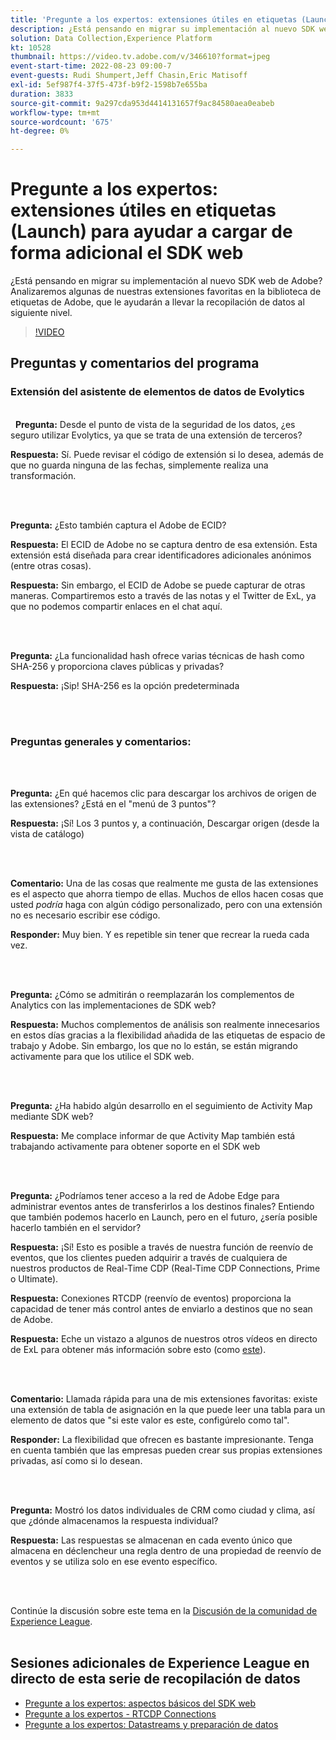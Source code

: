 ```yaml
---
title: 'Pregunte a los expertos: extensiones útiles en etiquetas (Launch) para ayudar a cargar de forma adicional el SDK web'
description: ¿Está pensando en migrar su implementación al nuevo SDK web de Adobe?  Analizaremos algunas de nuestras extensiones favoritas en la biblioteca de etiquetas de Adobe, que le ayudarán a llevar la recopilación de datos al siguiente nivel.
solution: Data Collection,Experience Platform
kt: 10528
thumbnail: https://video.tv.adobe.com/v/346610?format=jpeg
event-start-time: 2022-08-23 09:00-7
event-guests: Rudi Shumpert,Jeff Chasin,Eric Matisoff
exl-id: 5ef987f4-37f5-473f-b9f2-1598b7e655ba
duration: 3833
source-git-commit: 9a297cda953d4414131657f9ac84580aea0eabeb
workflow-type: tm+mt
source-wordcount: '675'
ht-degree: 0%

---
```


# Pregunte a los expertos: extensiones útiles en etiquetas (Launch) para ayudar a cargar de forma adicional el SDK web

¿Está pensando en migrar su implementación al nuevo SDK web de Adobe?  Analizaremos algunas de nuestras extensiones favoritas en la biblioteca de etiquetas de Adobe, que le ayudarán a llevar la recopilación de datos al siguiente nivel.

>[!VIDEO](https://video.tv.adobe.com/v/346610/?quality=12&learn=on)

## Preguntas y comentarios del programa

### Extensión del asistente de elementos de datos de Evolytics

<br> 
**Pregunta:** Desde el punto de vista de la seguridad de los datos, ¿es seguro utilizar Evolytics, ya que se trata de una extensión de terceros?

**Respuesta:** Sí. Puede revisar el código de extensión si lo desea, además de que no guarda ninguna de las fechas, simplemente realiza una transformación.

<br> 

**Pregunta:** ¿Esto también captura el Adobe de ECID?

**Respuesta:** El ECID de Adobe no se captura dentro de esa extensión. Esta extensión está diseñada para crear identificadores adicionales anónimos (entre otras cosas).

**Respuesta:** Sin embargo, el ECID de Adobe se puede capturar de otras maneras. Compartiremos esto a través de las notas y el Twitter de ExL, ya que no podemos compartir enlaces en el chat aquí.

<br> 

**Pregunta:** ¿La funcionalidad hash ofrece varias técnicas de hash como SHA-256 y proporciona claves públicas y privadas?

**Respuesta:** ¡Sip! SHA-256 es la opción predeterminada

<br> 

### Preguntas generales y comentarios:

<br> 

**Pregunta:** ¿En qué hacemos clic para descargar los archivos de origen de las extensiones? ¿Está en el &quot;menú de 3 puntos&quot;?

**Respuesta:** ¡Sí! Los 3 puntos y, a continuación, Descargar origen (desde la vista de catálogo)

<br> 

**Comentario:** Una de las cosas que realmente me gusta de las extensiones es el aspecto que ahorra tiempo de ellas. Muchos de ellos hacen cosas que usted *podría* haga con algún código personalizado, pero con una extensión no es necesario escribir ese código.

**Responder:** Muy bien. Y es repetible sin tener que recrear la rueda cada vez.

<br> 

**Pregunta:** ¿Cómo se admitirán o reemplazarán los complementos de Analytics con las implementaciones de SDK web?

**Respuesta:** Muchos complementos de análisis son realmente innecesarios en estos días gracias a la flexibilidad añadida de las etiquetas de espacio de trabajo y Adobe. Sin embargo, los que no lo están, se están migrando activamente para que los utilice el SDK web.

<br> 

**Pregunta:** ¿Ha habido algún desarrollo en el seguimiento de Activity Map mediante SDK web?

**Respuesta:** Me complace informar de que Activity Map también está trabajando activamente para obtener soporte en el SDK web

<br> 

**Pregunta:** ¿Podríamos tener acceso a la red de Adobe Edge para administrar eventos antes de transferirlos a los destinos finales? Entiendo que también podemos hacerlo en Launch, pero en el futuro, ¿sería posible hacerlo también en el servidor?

**Respuesta:** ¡Sí! Esto es posible a través de nuestra función de reenvío de eventos, que los clientes pueden adquirir a través de cualquiera de nuestros productos de Real-Time CDP (Real-Time CDP Connections, Prime o Ultimate).

**Respuesta:** Conexiones RTCDP (reenvío de eventos) proporciona la capacidad de tener más control antes de enviarlo a destinos que no sean de Adobe.

**Respuesta:** Eche un vistazo a algunos de nuestros otros vídeos en directo de ExL para obtener más información sobre esto (como [este](exl-live-episode-06-23-22.md)).

<br> 

**Comentario:** Llamada rápida para una de mis extensiones favoritas: existe una extensión de tabla de asignación en la que puede leer una tabla para un elemento de datos que &quot;si este valor es este, configúrelo como tal&quot;.

**Responder:** La flexibilidad que ofrecen es bastante impresionante. Tenga en cuenta también que las empresas pueden crear sus propias extensiones privadas, así como si lo desean.

<br> 

**Pregunta:** Mostró los datos individuales de CRM como ciudad y clima, así que ¿dónde almacenamos la respuesta individual?

**Respuesta:** Las respuestas se almacenan en cada evento único que almacena en déclencheur una regla dentro de una propiedad de reenvío de eventos y se utiliza solo en ese evento específico.

<br> 

Continúe la discusión sobre este tema en la [Discusión de la comunidad de Experience League](https://experienceleaguecommunities.adobe.com/t5/adobe-experience-platform/experience-league-live-post-session-discussion-useful-extensions/m-p/542620#M240).
<br> 

## Sesiones adicionales de Experience League en directo de esta serie de recopilación de datos

* [Pregunte a los expertos: aspectos básicos del SDK web](exl-live-episode-05-26-22.md)
* [Pregunte a los expertos - RTCDP Connections](exl-live-episode-06-23-22.md)
* [Pregunte a los expertos: Datastreams y preparación de datos](exl-live-episode-07-21-22.md)
